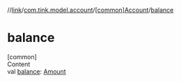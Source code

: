//[link](../../index.md)/[com.tink.model.account](../index.md)/[[common]Account](index.md)/[balance](balance.md)



# balance  
[common]  
Content  
val [balance](balance.md): [Amount](../../com.tink.model.misc/[common]-amount/index.md)  



